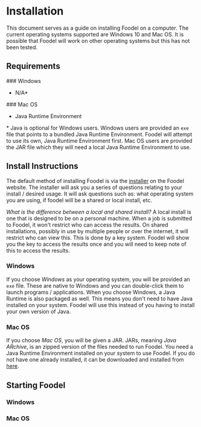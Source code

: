# Installation

This document serves as a guide on installing Foodel on a computer. The current
operating systems supported are Windows 10 and Mac OS. It is possible that
Foodel will work on other operating systems but this has not been tested. 

## Requirements

### Windows 
- N/A*

### Mac OS
- Java Runtime Environment

\* Java is optional for Windows users. Windows users are provided an `exe` file
that points to a bundled Java Runtime Environment. Foodel will attempt to use
its own, Java Runtime Environment first. Mac OS users are provided the JAR file
which they will need a local Java Runtime Environment to use.

## Install Instructions

The default method of installing Foodel is via the [installer](#) on the Foodel
website. The installer will ask you a series of questions relating to your
install / desired usage. It will ask questions such as: what operating system
you are using, if foodel will be a shared or local install, etc.

*What is the difference between a local and shared install?* A local install is
one that is designed to be on a personal machine. When a job is submitted to
Foodel, it won't restrict who can access the results. On shared installations,
possibly in use by multiple people or over the internet, it will restrict who
can view this. This is done by a key system. Foodel will show you the key to
access the results once and you will need to keep note of this to access the
results.


### Windows
If you choose *Windows* as your operating system, you will be provided an `exe`
file. These are native to Windows and you can double-click them to launch
programs / applications. When you choose Windows, a Java Runtime is also
packaged as well. This means you don't need to have Java installed on your
system. Foodel will use this instead of you having to install your own version
of Java. 

### Mac OS
If you choose *Mac OS*, you will be given a JAR. JARs, meaning *Java ARchive*,
is an zipped version of the files needed to run Foodel. You need a Java Runtime
Environment installed on your system to use Foodel. If you do not have one
already installed, it can be downloaded and installed from
[here](https://www.java.com/en/download/).



## Starting Foodel

### Windows

### Mac OS